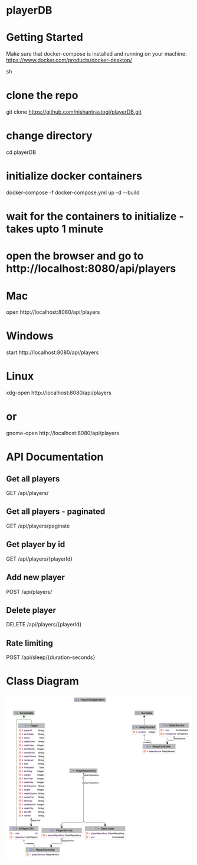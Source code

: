 # playerDB

# Getting Started

Make sure that docker-compose is installed and running on your machine: https://www.docker.com/products/docker-desktop/


sh
# clone the repo
git clone https://github.com/nishantrastogi/playerDB.git

# change directory
cd playerDB

# initialize docker containers
docker-compose -f docker-compose.yml up -d --build

# wait for the containers to initialize - takes upto 1 minute

# open the browser and go to http://localhost:8080/api/players
# Mac
open http://localhost:8080/api/players
# Windows
start http://localhost:8080/api/players
# Linux
xdg-open http://localhost:8080/api/players
# or
gnome-open http://localhost:8080/api/players


# API Documentation


## Get all players
GET /api/players/
## Get all players - paginated
GET /api/players/paginate

## Get player by id
GET /api/players/{playerId}

## Add new player
POST /api/players/

## Delete player
DELETE /api/players/{playerId}

## Rate limiting
POST /api/sleep/{duration-seconds}


# Class Diagram

![Class Diagram](class-diagram.png)

